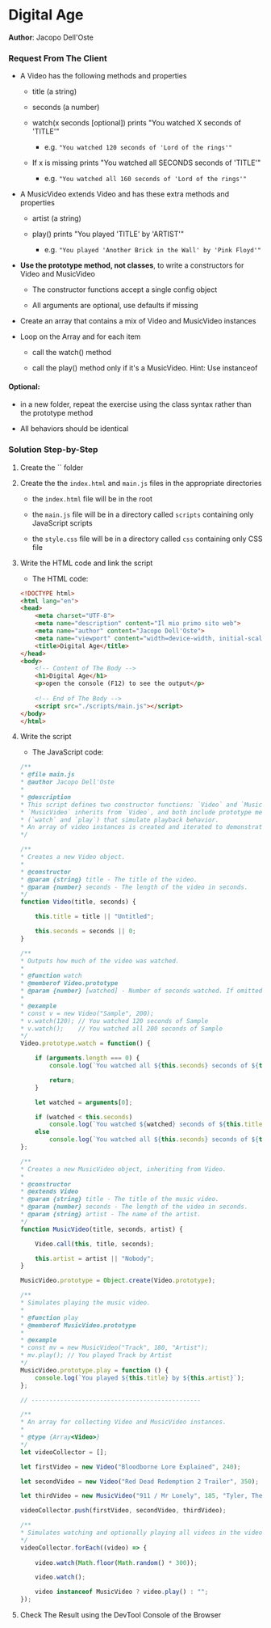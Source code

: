 # Digital Age

**Author**: Jacopo Dell'Oste 

### Request From The Client

- A Video has the following methods and properties

    + title (a string)

    + seconds (a number)

    + watch(x seconds [optional]) prints "You watched X seconds of 'TITLE'"

        - e.g. `"You watched 120 seconds of 'Lord of the rings'"` 

    + If x is missing prints "You watched all SECONDS seconds of 'TITLE'"

        - e.g. `"You watched all 160 seconds of 'Lord of the rings'"`

- A MusicVideo extends Video and has these extra methods and properties

    + artist (a string)

    + play() prints "You played 'TITLE' by 'ARTIST'" 
        
        - e.g. `"You played 'Another Brick in the Wall' by 'Pink Floyd'"`

- **Use the prototype method, not classes**, to write a constructors for Video and MusicVideo

    + The constructor functions accept a single config object

    + All arguments are optional, use defaults if missing

- Create an array that contains a mix of Video and MusicVideo instances

- Loop on the Array and for each item

    + call the watch() method

    + call the play() method only if it's a MusicVideo. Hint: Use instanceof

#### **Optional**:

- in a new folder, repeat the exercise using the class syntax rather than the prototype method

- All behaviors should be identical


### Solution Step-by-Step

1. Create the  `` folder

2. Create the the `index.html` and `main.js` files in the appropriate directories

    * the `index.html` file will be in the root

    * the `main.js` file will be in a directory called `scripts` containing only JavaScript scripts

    * the `style.css` file will be in a directory called `css` containing only CSS file    

3. Write the HTML code and link the script
    
    * The HTML code:

    ```HTML 
    <!DOCTYPE html>
    <html lang="en">
    <head>
        <meta charset="UTF-8">
        <meta name="description" content="Il mio primo sito web">
        <meta name="author" content="Jacopo Dell'Oste">
        <meta name="viewport" content="width=device-width, initial-scale=1.0">
        <title>Digital Age</title>
    </head>
    <body>
        <!-- Content of The Body -->
        <h1>Digital Age</h1>
        <p>open the console (F12) to see the output</p>
        
        <!-- End of The Body -->
        <script src="./scripts/main.js"></script>
    </body>
    </html>
    ```

4. Write the script  

    * The JavaScript code:

    ```javascript
    /**
    * @file main.js
    * @author Jacopo Dell'Oste
    *
    * @description
    * This script defines two constructor functions: `Video` and `MusicVideo`.
    * `MusicVideo` inherits from `Video`, and both include prototype methods 
    * (`watch` and `play`) that simulate playback behavior.
    * An array of video instances is created and iterated to demonstrate usage.
    */

    /**
    * Creates a new Video object.
    *
    * @constructor
    * @param {string} title - The title of the video.
    * @param {number} seconds - The length of the video in seconds.
    */
    function Video(title, seconds) {

        this.title = title || "Untitled";

        this.seconds = seconds || 0;
    }

    /**
    * Outputs how much of the video was watched.
    *
    * @function watch
    * @memberof Video.prototype
    * @param {number} [watched] - Number of seconds watched. If omitted, full video is considered watched.
    *
    * @example
    * const v = new Video("Sample", 200);
    * v.watch(120); // You watched 120 seconds of Sample
    * v.watch();    // You watched all 200 seconds of Sample
    */
    Video.prototype.watch = function() {

        if (arguments.length === 0) {
            console.log(`You watched all ${this.seconds} seconds of ${this.title}`);

            return;
        }

        let watched = arguments[0];

        if (watched < this.seconds)
            console.log(`You watched ${watched} seconds of ${this.title}`);
        else
            console.log(`You watched all ${this.seconds} seconds of ${this.title}`);
    };

    /**
    * Creates a new MusicVideo object, inheriting from Video.
    *
    * @constructor
    * @extends Video
    * @param {string} title - The title of the music video.
    * @param {number} seconds - The length of the video in seconds.
    * @param {string} artist - The name of the artist.
    */
    function MusicVideo(title, seconds, artist) {

        Video.call(this, title, seconds);

        this.artist = artist || "Nobody";
    }

    MusicVideo.prototype = Object.create(Video.prototype);

    /**
    * Simulates playing the music video.
    *
    * @function play
    * @memberof MusicVideo.prototype
    *
    * @example
    * const mv = new MusicVideo("Track", 180, "Artist");
    * mv.play(); // You played Track by Artist
    */
    MusicVideo.prototype.play = function () {
        console.log(`You played ${this.title} by ${this.artist}`);
    };

    // -----------------------------------------------

    /**
    * An array for collecting Video and MusicVideo instances.
    *
    * @type {Array<Video>}
    */
    let videoCollector = [];

    let firstVideo = new Video("Bloodborne Lore Explained", 240);

    let secondVideo = new Video("Red Dead Redemption 2 Trailer", 350);

    let thirdVideo = new MusicVideo("911 / Mr Lonely", 185, "Tyler, The Creator");

    videoCollector.push(firstVideo, secondVideo, thirdVideo);

    /**
    * Simulates watching and optionally playing all videos in the videoCollector.
    */
    videoCollector.forEach((video) => {
        
        video.watch(Math.floor(Math.random() * 300));

        video.watch();

        video instanceof MusicVideo ? video.play() : "";
    });
    ```
    
5. Check The Result using the DevTool Console of the Browser
